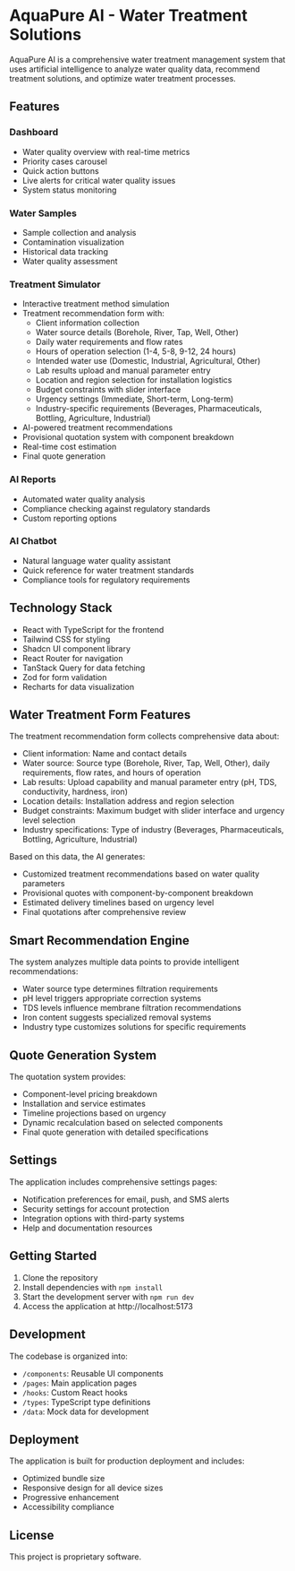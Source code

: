
# AquaPure AI - Water Treatment Solutions

AquaPure AI is a comprehensive water treatment management system that uses artificial intelligence to analyze water quality data, recommend treatment solutions, and optimize water treatment processes.

## Features

### Dashboard
- Water quality overview with real-time metrics
- Priority cases carousel
- Quick action buttons
- Live alerts for critical water quality issues
- System status monitoring

### Water Samples
- Sample collection and analysis
- Contamination visualization
- Historical data tracking
- Water quality assessment

### Treatment Simulator
- Interactive treatment method simulation
- Treatment recommendation form with:
  - Client information collection
  - Water source details (Borehole, River, Tap, Well, Other)
  - Daily water requirements and flow rates
  - Hours of operation selection (1-4, 5-8, 9-12, 24 hours)
  - Intended water use (Domestic, Industrial, Agricultural, Other)
  - Lab results upload and manual parameter entry
  - Location and region selection for installation logistics
  - Budget constraints with slider interface
  - Urgency settings (Immediate, Short-term, Long-term)
  - Industry-specific requirements (Beverages, Pharmaceuticals, Bottling, Agriculture, Industrial)
- AI-powered treatment recommendations
- Provisional quotation system with component breakdown
- Real-time cost estimation
- Final quote generation

### AI Reports
- Automated water quality analysis
- Compliance checking against regulatory standards
- Custom reporting options

### AI Chatbot
- Natural language water quality assistant
- Quick reference for water treatment standards
- Compliance tools for regulatory requirements

## Technology Stack

- React with TypeScript for the frontend
- Tailwind CSS for styling
- Shadcn UI component library
- React Router for navigation
- TanStack Query for data fetching
- Zod for form validation
- Recharts for data visualization

## Water Treatment Form Features

The treatment recommendation form collects comprehensive data about:

- Client information: Name and contact details
- Water source: Source type (Borehole, River, Tap, Well, Other), daily requirements, flow rates, and hours of operation
- Lab results: Upload capability and manual parameter entry (pH, TDS, conductivity, hardness, iron)
- Location details: Installation address and region selection
- Budget constraints: Maximum budget with slider interface and urgency level selection
- Industry specifications: Type of industry (Beverages, Pharmaceuticals, Bottling, Agriculture, Industrial)

Based on this data, the AI generates:
- Customized treatment recommendations based on water quality parameters
- Provisional quotes with component-by-component breakdown
- Estimated delivery timelines based on urgency level
- Final quotations after comprehensive review

## Smart Recommendation Engine

The system analyzes multiple data points to provide intelligent recommendations:
- Water source type determines filtration requirements
- pH level triggers appropriate correction systems
- TDS levels influence membrane filtration recommendations
- Iron content suggests specialized removal systems
- Industry type customizes solutions for specific requirements

## Quote Generation System

The quotation system provides:
- Component-level pricing breakdown
- Installation and service estimates
- Timeline projections based on urgency
- Dynamic recalculation based on selected components
- Final quote generation with detailed specifications

## Settings

The application includes comprehensive settings pages:

- Notification preferences for email, push, and SMS alerts
- Security settings for account protection
- Integration options with third-party systems
- Help and documentation resources

## Getting Started

1. Clone the repository
2. Install dependencies with `npm install`
3. Start the development server with `npm run dev`
4. Access the application at http://localhost:5173

## Development

The codebase is organized into:

- `/components`: Reusable UI components
- `/pages`: Main application pages
- `/hooks`: Custom React hooks
- `/types`: TypeScript type definitions
- `/data`: Mock data for development

## Deployment

The application is built for production deployment and includes:
- Optimized bundle size
- Responsive design for all device sizes
- Progressive enhancement
- Accessibility compliance

## License

This project is proprietary software.
